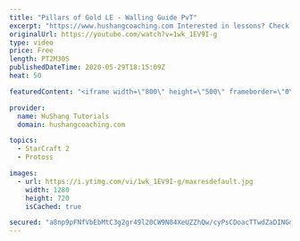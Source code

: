 ```yaml
---
title: "Pillars of Gold LE - Walling Guide PvT"
excerpt: "https://www.hushangcoaching.com Interested in lessons? Check out the website for more information ------------------------------------------------------------------------------------------------------- Want to support HuShang Tutorials directly? Patreon is a website where you can contribute a monthly"
originalUrl: https://youtube.com/watch?v=1wk_1EV9I-g
type: video
price: Free
length: PT2M30S
publishedDateTime: 2020-05-29T18:15:09Z
heat: 50

featuredContent: "<iframe width=\"800\" height=\"500\" frameborder=\"0\" src=\"https://www.youtube.com/embed/1wk_1EV9I-g\" allow=\"accelerometer; autoplay; encrypted-media; gyroscope; picture-in-picture\" allowfullscreen></iframe>"

provider:
  name: HuShang Tutorials
  domain: hushangcoaching.com

topics:
  - StarCraft 2
  - Protoss

images:
  - url: https://i.ytimg.com/vi/1wk_1EV9I-g/maxresdefault.jpg
    width: 1280
    height: 720
    isCached: true

secured: "a8np9pFNfVbEbMtC3g2gr49l20CW9N84XeUZZhQw/cyPsCDoacTTwdZaDINGd0F9WlBRwJf5DVaYzdol7cN2NCWGEuTQXq7czGS2b6s7xfnz/iaadneLhyJjd8W8LL7P7Gzaqtv66UWvSjWR39ckiT4G628OfpJGS07dU6Bs7QMs6FbkDd65j48OkJWBS7JTuG7DQJ+8J0wW0LK6PcCKjNDZc0lL7KYqH96Ot0wi3LpMM+wTjMMKYj3SJE1WyAFndC4apgOHP9FkDvBCTbbtJ1fEXarUz+NBZ/5sJlE68Ml7svrB7mpWQ3ltFNuPLjhRnvByyDYK6oGiG8sA/CI4ZzhqTBwoD8Fgv2ByVSx8/AF4Nptwpkj94mnhe8Bai/LXwdRbssgmqhlx/ootUogopXDGKF2QER0ncBVMnJGFloQ=;Gdm4T12E6dK24Vpa0araMQ=="
---
```


